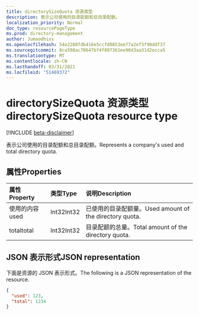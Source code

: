 ```yaml
---
title: directorySizeQuota 资源类型
description: 表示公司使用的目录配额和总目录配额。
localization_priority: Normal
doc_type: resourcePageType
ms.prod: directory-management
author: Jumaodhiss
ms.openlocfilehash: 54e2280fdb416e5ccfd0853ee77a2ef3f90ddf37
ms.sourcegitcommit: 8ca598ac70647bf4f897361ee90d3aa31d2ecca5
ms.translationtype: MT
ms.contentlocale: zh-CN
ms.lasthandoff: 03/31/2021
ms.locfileid: "51469372"
---
```

# <a name="directorysizequota-resource-type"></a><span data-ttu-id="8236e-103">directorySizeQuota 资源类型</span><span class="sxs-lookup"><span data-stu-id="8236e-103">directorySizeQuota resource type</span></span>

[!INCLUDE [beta-disclaimer](../../includes/beta-disclaimer.md)]

<span data-ttu-id="8236e-104">表示公司使用的目录配额和总目录配额。</span><span class="sxs-lookup"><span data-stu-id="8236e-104">Represents a company's used and total directory quota.</span></span>

## <a name="properties"></a><span data-ttu-id="8236e-105">属性</span><span class="sxs-lookup"><span data-stu-id="8236e-105">Properties</span></span>
| <span data-ttu-id="8236e-106">属性</span><span class="sxs-lookup"><span data-stu-id="8236e-106">Property</span></span>   | <span data-ttu-id="8236e-107">类型</span><span class="sxs-lookup"><span data-stu-id="8236e-107">Type</span></span>|<span data-ttu-id="8236e-108">说明</span><span class="sxs-lookup"><span data-stu-id="8236e-108">Description</span></span>|
|:---------------|:--------|:----------|
|<span data-ttu-id="8236e-109">使用的内容</span><span class="sxs-lookup"><span data-stu-id="8236e-109">used</span></span>|<span data-ttu-id="8236e-110">Int32</span><span class="sxs-lookup"><span data-stu-id="8236e-110">Int32</span></span>| <span data-ttu-id="8236e-111">已使用的目录配额量。</span><span class="sxs-lookup"><span data-stu-id="8236e-111">Used amount of the directory quota.</span></span> |
|<span data-ttu-id="8236e-112">total</span><span class="sxs-lookup"><span data-stu-id="8236e-112">total</span></span>|<span data-ttu-id="8236e-113">Int32</span><span class="sxs-lookup"><span data-stu-id="8236e-113">Int32</span></span>| <span data-ttu-id="8236e-114">目录配额的总量。</span><span class="sxs-lookup"><span data-stu-id="8236e-114">Total amount of the directory quota.</span></span>|

## <a name="json-representation"></a><span data-ttu-id="8236e-115">JSON 表示形式</span><span class="sxs-lookup"><span data-stu-id="8236e-115">JSON representation</span></span>

<span data-ttu-id="8236e-116">下面是资源的 JSON 表示形式。</span><span class="sxs-lookup"><span data-stu-id="8236e-116">The following is a JSON representation of the resource.</span></span>

<!-- {
  "blockType": "resource",
  "optionalProperties": [

  ],
  "@odata.type": "microsoft.graph.directorySizeQuota"
}-->

```json
{
  "used": 123,
  "total": 1234
}
```
